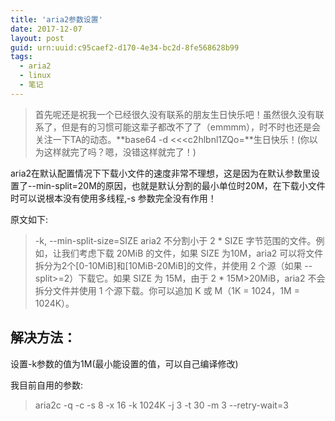 ```yaml
---
title: 'aria2参数设置'
date: 2017-12-07
layout: post
guid: urn:uuid:c95caef2-d170-4e34-bc2d-8fe568628b99
tags:
  - aria2
  - linux
  - 笔记
---
```


> 首先呢还是祝我一个已经很久没有联系的朋友生日快乐吧！虽然很久没有联系了，但是有的习惯可能这辈子都改不了了（emmmm），时不时也还是会关注一下TA的动态。**base64 -d \<\<\<c2hlbnl1ZQo=**生日快乐！(你以为这样就完了吗？嗯，没错这样就完了！)


aria2在默认配置情况下下载小文件的速度非常不理想，这是因为在默认参数里设置了--min-split=20M的原因，也就是默认分割的最小单位时20M，在下载小文件时可以说根本没有使用多线程,-s 参数完全没有作用！

原文如下:

> -k, --min-split-size=SIZE aria2 不分割小于 2 * SIZE 字节范围的文件。例如，让我们考虑下载 20MiB 的文件，如果 SIZE 为10M，aria2 可以将文件拆分为2个[0-10MiB]和[10MiB-20MiB]的文件，并使用 2 个源（如果 --split>=2）下载它。如果 SIZE 为 15M，由于 2 * 15M>20MiB，aria2 不会拆分文件并使用 1 个源下载。你可以追加 K 或 M（1K = 1024，1M = 1024K）。

## 解决方法：

设置-k参数的值为1M(最小能设置的值，可以自己编译修改)

我目前自用的参数:  
>  aria2c -q -c -s 8 -x 16 -k 1024K -j 3 -t 30 -m 3 --retry-wait=3

